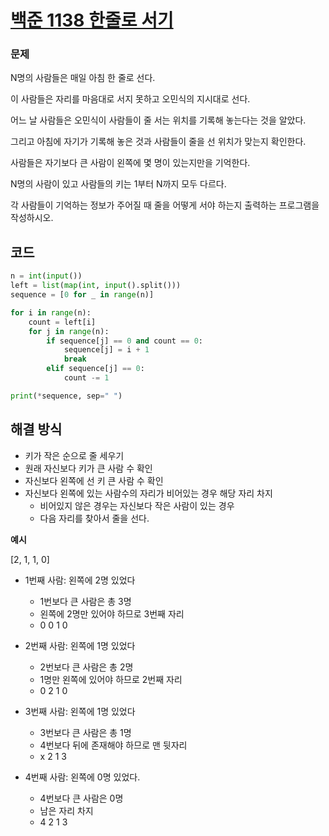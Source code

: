 # [백준 1138 한줄로 서기](https://www.acmicpc.net/problem/1138)

### 문제

N명의 사람들은 매일 아침 한 줄로 선다.

이 사람들은 자리를 마음대로 서지 못하고 오민식의 지시대로 선다.

어느 날 사람들은 오민식이 사람들이 줄 서는 위치를 기록해 놓는다는 것을 알았다.

그리고 아침에 자기가 기록해 놓은 것과 사람들이 줄을 선 위치가 맞는지 확인한다.

사람들은 자기보다 큰 사람이 왼쪽에 몇 명이 있는지만을 기억한다.

N명의 사람이 있고 사람들의 키는 1부터 N까지 모두 다르다.

각 사람들이 기억하는 정보가 주어질 때 줄을 어떻게 서야 하는지 출력하는 프로그램을 작성하시오.

## 코드

```python
n = int(input())
left = list(map(int, input().split()))
sequence = [0 for _ in range(n)]

for i in range(n):
    count = left[i]
    for j in range(n):
        if sequence[j] == 0 and count == 0:
            sequence[j] = i + 1
            break
        elif sequence[j] == 0:
            count -= 1

print(*sequence, sep=" ")
```

## 해결 방식

- 키가 작은 순으로 줄 세우기
- 원래 자신보다 키가 큰 사람 수 확인
- 자신보다 왼쪽에 선 키 큰 사람 수 확인
- 자신보다 왼쪽에 있는 사람수의 자리가 비어있는 경우 해당 자리 차지
    - 비어있지 않은 경우는 자신보다 작은 사람이 있는 경우
    - 다음 자리를 찾아서 줄을 선다.

**예시**

[2, 1, 1, 0]

- 1번째 사람: 왼쪽에 2명 있었다
    - 1번보다 큰 사람은 총 3명
    - 왼쪽에 2명만 있어야 하므로 3번째 자리
    - 0 0 1 0

- 2번째 사람: 왼쪽에 1명 있었다 
    - 2번보다 큰 사람은 총 2명
    - 1명만 왼쪽에 있어야 하므로 2번째 자리
    - 0 2 1 0

- 3번째 사람: 왼쪽에 1명 있었다
    - 3번보다 큰 사람은 총 1명
    - 4번보다 뒤에 존재해야 하므로 맨 뒷자리
    - x 2 1 3

- 4번째 사람: 왼쪽에 0명 있었다.
    - 4번보다 큰 사람은 0명
    - 남은 자리 차지
    - 4 2 1 3